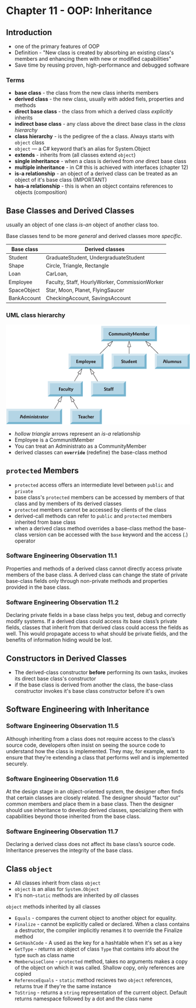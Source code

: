 # Chapter 11 - OOP: Inheritance #

## Introduction ##

* one of the primary features of OOP
* Definition - "New class is created by absorbing an existing class's members and enhancing them with new or modified capabilities"
* Save time by reusing proven, high-performance and debugged software

### Terms ###

* **base class** - the class from the new class inherits members
* **derived class** - the new class, usually with added fiels, properties and methods
* **direct base class** - the class from which a derived class *explicitly* inherits
* **indirect base class** - any class above the direct base class in the *class hierarchy*
* **class hierarchy** - is the pedigree of the a class. Always starts with `object` class
* `object` — a C# keyword that’s an alias for System.Object
* **extends** - inherits from (all classes extend `object`)
* **single inheritance** - when a class is derived from *one* direct base class
* **multiple inheritance** - in C# this is achieved with interfaces (chapter 12)
* **is-a relationship** - an object of a derived class can be treated as an object of it's base class (IMPORTANT)
* **has-a relationship** - this is when an object contains references to objects (composition)

## Base Classes and Derived Classes ##

usually an object of one class *is-an* object of another class too.

Base classes tend to be more *general* and derived classes more *specific*.

| Base class | Derived classes |
|-|-|
| Student | GraduateStudent, UndergraduateStudent
| Shape | Circle, Triangle, Rectangle
| Loan | CarLoan, | HomeImprovementLoan, MortgageLoan
| Employee | Faculty, Staff, HourlyWorker, CommissionWorker
| SpaceObject | Star, Moon, Planet, FlyingSaucer
| BankAccount | CheckingAccount, SavingsAccount

### UML class hierarchy ###

![uml class hierarchy](images/uml-class-hierarchy.png)

* *hollow triangle* arrows represent an *is-a* relationship
* Employee is a CommunitMember
* You can treat an Administrato as a CommunityMember
* derived classes can **`override`** (redefine) the base-class method

## `protected` Members ##

* `protected` access offers an intermediate level between `public` and `private`
* base class's `protected` members can be accessed by members of that class and by members of its derived classes
* `protected` members cannot be accessed by clients of the class
* derived-call methods can refer to `public` and `protected` members inherited from base class
* when a derived class method overrides a base-class method the base-class version can be accessed with the `base` keyword and the access (.) operator

### Software Engineering Observation 11.1 ###

Properties and methods of a derived class cannot directly access private members of the base class.
A derived class can change the state of private base-class fields only through non-private methods and properties provided in the base class.

### Software Engineering Observation 11.2 ###

Declaring private fields in a base class helps you test, debug and correctly modify systems.
If a derived class could access its base class’s private fields, classes that inherit from that derived class could access the fields as well.
This would propagate access to what should be private fields, and the benefits of information hiding would be lost.

## Constructors in Derived Classes ##

* The derived-class constructor **before** performing its own tasks, invokes its direct base class's constructor
* if the base class is derived from another the class, the base-class constructor invokes it's base class constructor before it's own

## Software Engineering with Inheritance ##

### Software Engineering Observation 11.5 ###

Although inheriting from a class does not require access to the class’s source code,
 developers often insist on seeing the source code to understand how the class is implemented. They may, for example, want to ensure that 
 they’re extending a class that performs well and is implemented securely.

### Software Engineering Observation 11.6 ###

At the design stage in an object-oriented system, the designer often finds that certain classes are closely related.
The designer should “factor out” common members and place them in a base class.
Then the designer should use inheritance to develop derived classes, specializing them with capabilities beyond those inherited from the base class.

### Software Engineering Observation 11.7 ###

Declaring a derived class does not affect its base class’s source code. Inheritance preserves the integrity of the base class.

## Class `object` ##

* All classes inherit from class `object`
* `object` is an alias for `System.Object` 
* It's non-`static` methods are inherited by *all* classes

`object` methods inherited by all classes

* `Equals` - compares the current object to another object for equality.
* `Finalize` - cannot be explicitly called or declared. When a class contains a destructor, the compiler implicitly renames it to override the Finalize method
* `GetHashCode` - A used as the key for a hashtable when it's set as a key
* `GetType` - returns an object of class `Type` that contains info about the type such as class name
* `MemberwiseClone` - `protected` method, takes no arguments makes a copy of the object on which it was called. Shallow copy, only references are copied
* `ReferenceEquals` - `static` method recieves two `object` references, returns true if they're the same instance
* `ToString` - returns a `string` representation of the current object. Default returns namespace followed by a dot and the class name
